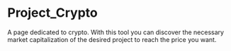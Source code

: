 # Project_Crypto
A page dedicated to crypto. 
With this tool you can discover the necessary market capitalization of the desired project to reach the price you want. 
